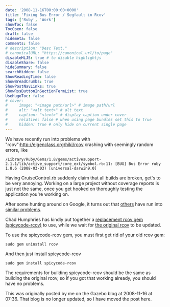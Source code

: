 ```yaml
---
date: '2008-11-16T00:00:00+0000'
title: 'Fixing Bus Error / Segfault in Rcov'
tags: ['Ruby', 'Work']
showToc: false
TocOpen: false
draft: false
hidemeta: false
comments: false
# description: "Desc Text."
# canonicalURL: "https://canonical.url/to/page"
disableHLJS: true # to disable highlightjs
disableShare: false
hideSummary: false
searchHidden: false
ShowReadingTime: false
ShowBreadCrumbs: true
ShowPostNavLinks: true
ShowRssButtonInSectionTermList: true
UseHugoToc: false
# cover:
#     image: "<image path/url>" # image path/url
#     alt: "<alt text>" # alt text
#     caption: "<text>" # display caption under cover
#     relative: false # when using page bundles set this to true
#     hidden: true # only hide on current single page
---
```


We have recently run into problems with "rcov":http://eigenclass.org/hiki/rcov crashing with seemingly random errors, like

``` shell
/Library/Ruby/Gems/1.8/gems/activesupport-2.1.1/lib/active_support/core_ext/symbol.rb:11: [BUG] Bus Error ruby 1.8.6 (2008-03-03) [universal-darwin9.0]
```

Having CruiseControl.rb suddenly claim that all builds are broken, get's to be very annoying. Working on a large project without coverage reports is just not the same, once you get hooked on thoroughly testing the application you're working on.

After some hunting around on Google, it turns out that [others](http://eigenclass.org/hiki/rcov-0.8.1) have run into [similar problems](http://rspec.lighthouseapp.com/projects/5645/tickets/309-fix-for-rcov-segfault).

Chad Humphries has kindly put together a [replacement rcov gem (spicycode-rcov)](http://github.com/spicycode/rcov/tree/master) to use, while we wait for [the original rcov](http://eigenclass.org/hiki/rcov) to be updated.

To use the spicycode-rcov gem, you must first get rid of your old rcov gem:

``` shell
sudo gem uninstall rcov
```

And then just install spicycode-rcov

``` shell
sudo gem install spicycode-rcov
```

The requirements for building spicycode-rcov should be the same as building the original rcov, so if you got that working already, you should have no problems.

This was originally posted by me on the Gazebo blog at 2008-11-16 at 07:36. That blog is no longer updated, so I have moved the post here.
